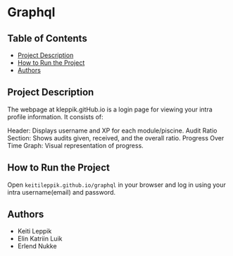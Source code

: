 # Graphql

## Table of Contents

- [Project Description](#project-description)
- [How to Run the Project](#how-to-run-the-project)
- [Authors](#authors)

## Project Description

The webpage at kleppik.gitHub.io is a login page for viewing your intra profile information. It consists of:

Header: Displays username and XP for each module/piscine.
Audit Ratio Section: Shows audits given, received, and the overall ratio.
Progress Over Time Graph: Visual representation of progress.

## How to Run the Project

Open ```keitileppik.github.io/graphql``` in your browser and log in using your intra username(email) and password.

## Authors

- Keiti Leppik
- Elin Katriin Luik
- Erlend Nukke
